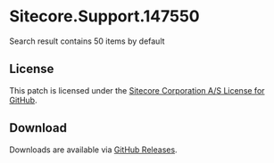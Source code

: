 # Sitecore.Support.147550
Search result contains 50 items by default

## License  
This patch is licensed under the [Sitecore Corporation A/S License for GitHub](https://github.com/sitecoresupport/Sitecore.Support.147550/blob/master/LICENSE).  

## Download  
Downloads are available via [GitHub Releases](https://github.com/sitecoresupport/Sitecore.Support.147550/releases).  
